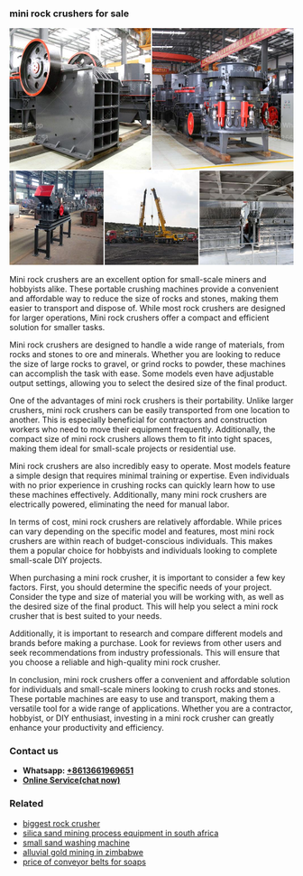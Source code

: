 <h3>mini rock crushers for sale</h3><img src='1708498081.jpg' alt=''><p>Mini rock crushers are an excellent option for small-scale miners and hobbyists alike. These portable crushing machines provide a convenient and affordable way to reduce the size of rocks and stones, making them easier to transport and dispose of. While most rock crushers are designed for larger operations, Mini rock crushers offer a compact and efficient solution for smaller tasks.</p><p>Mini rock crushers are designed to handle a wide range of materials, from rocks and stones to ore and minerals. Whether you are looking to reduce the size of large rocks to gravel, or grind rocks to powder, these machines can accomplish the task with ease. Some models even have adjustable output settings, allowing you to select the desired size of the final product.</p><p>One of the advantages of mini rock crushers is their portability. Unlike larger crushers, mini rock crushers can be easily transported from one location to another. This is especially beneficial for contractors and construction workers who need to move their equipment frequently. Additionally, the compact size of mini rock crushers allows them to fit into tight spaces, making them ideal for small-scale projects or residential use.</p><p>Mini rock crushers are also incredibly easy to operate. Most models feature a simple design that requires minimal training or expertise. Even individuals with no prior experience in crushing rocks can quickly learn how to use these machines effectively. Additionally, many mini rock crushers are electrically powered, eliminating the need for manual labor.</p><p>In terms of cost, mini rock crushers are relatively affordable. While prices can vary depending on the specific model and features, most mini rock crushers are within reach of budget-conscious individuals. This makes them a popular choice for hobbyists and individuals looking to complete small-scale DIY projects.</p><p>When purchasing a mini rock crusher, it is important to consider a few key factors. First, you should determine the specific needs of your project. Consider the type and size of material you will be working with, as well as the desired size of the final product. This will help you select a mini rock crusher that is best suited to your needs.</p><p>Additionally, it is important to research and compare different models and brands before making a purchase. Look for reviews from other users and seek recommendations from industry professionals. This will ensure that you choose a reliable and high-quality mini rock crusher.</p><p>In conclusion, mini rock crushers offer a convenient and affordable solution for individuals and small-scale miners looking to crush rocks and stones. These portable machines are easy to use and transport, making them a versatile tool for a wide range of applications. Whether you are a contractor, hobbyist, or DIY enthusiast, investing in a mini rock crusher can greatly enhance your productivity and efficiency.</p><h3>Contact us</h3><ul><li><strong>Whatsapp:&nbsp;<a href="https://wa.me/8613661969651">+8613661969651</a></strong></li><li><a href="https://swt.shibang-china.com/?git&amp;zhl&amp;mini rock crushers for sale"><strong>Online Service(chat now)</strong></a></li></ul><h3>Related</h3><ul><li><a href='biggest rock crusher.md'>biggest rock crusher</a></li><li><a href='silica sand mining process equipment in south africa.md'>silica sand mining process equipment in south africa</a></li><li><a href='small sand washing machine.md'>small sand washing machine</a></li><li><a href='alluvial gold mining in zimbabwe.md'>alluvial gold mining in zimbabwe</a></li><li><a href='price of conveyor belts for soaps.md'>price of conveyor belts for soaps</a></li></ul>